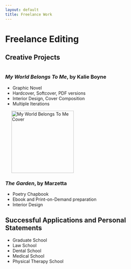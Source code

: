 ```yaml
---
layout: default
title: Freelance Work
---
```


# Freelance Editing 

## Creative Projects 
<div style="display: flex; align-items: flex-start;">
  <div style="flex: 1;">
    <h3> <i>My World Belongs To Me</i>, by Kalie Boyne </h3>
    <ul>
        <li> Graphic Novel</li>
        <li> Hardcover, Softcover, PDF versions</li>
        <li> Interior Design, Cover Composition</li>
        <li> Multiple Iterations </li>
    </ul>

  <div style="flex: 0 0 auto; margin-left: 20px;">
    <img src="{{ '/assets/MWBTM.png' | relative_url }}" alt="My World Belongs To Me Cover" style="width: 200px; height: auto;">
  </div>

<div style="display: flex; align-items: flex-start;">
  <div style="flex: 1;">
    <h3> <i>The Garden</i>, by Marzetta </h3>
      <ul>
          <li> Poetry Chapbook
          <li> Ebook and Print-on-Demand preparation 
          <li> Interior Design
      </ul>
    <h2> Successful Applications and Personal Statements </h2>
      <ul> 
          <li> Graduate School </li>
          <li> Law School </li>
          <li> Dental School </li>
          <li> Medical School </li>
          <li> Physical Therapy School </li>
      </ul>

